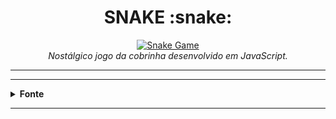 <h1 align="center">SNAKE :snake:</h1>

<p align="center">
  <a href="https://lucasrmagalhaes.github.io/snake-js/">
    <img 
         src="https://github.com/lucasrmagalhaes/snake-js/blob/master/img/snake.gif?raw=true" 
         alt="Snake Game" 
    />
  </a>
  <br />
  <i>Nostálgico jogo da cobrinha desenvolvido em JavaScript.</i>
</p>

<hr />

<hr />

<details>
  
  <summary><strong>Fonte</strong></summary>
  
  <br />
  
  <p align="left">
    Plataforma: <a href="https://web.digitalinnovation.one/home">Digital Innovation One</a> <br /> 
    Desafio: <a href="https://web.digitalinnovation.one/course/desafio-pratico-recriando-o-jogo-da-cobrinha-com-javascript/learning/66d83831-bae1-45f7-b2ea-af7d64d5d4f5?back=/track/desenvolvedor-front-end-reactjs&bootcamp_id=abf8f19f-691b-4dac-a14a-11ddcf3a14cd">Recriando o Jogo da Cobrinha com JavaScript</a>
  </p>
  
</details>

<hr />

